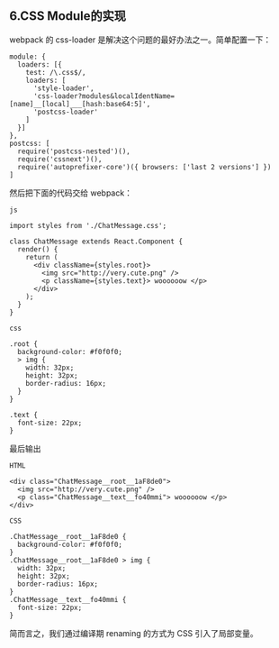 ## 6.CSS Module的实现

webpack 的 css-loader 是解决这个问题的最好办法之一。简单配置一下：

```
module: {
  loaders: [{
    test: /\.css$/,
    loaders: [
      'style-loader',
      'css-loader?modules&localIdentName=[name]__[local]___[hash:base64:5]',
      'postcss-loader'
    ]
  }]
},
postcss: [
  require('postcss-nested')(),
  require('cssnext')(),
  require('autoprefixer-core')({ browsers: ['last 2 versions'] })
]
```
然后把下面的代码交给 webpack：

`js`
```
import styles from './ChatMessage.css';

class ChatMessage extends React.Component {
  render() {
    return (
      <div className={styles.root}>
        <img src="http://very.cute.png" />
        <p className={styles.text}> woooooow </p>
      </div>
    );
  }
}
```

`css`
```
.root {
  background-color: #f0f0f0;
  > img {
    width: 32px;
    height: 32px;
    border-radius: 16px;
  }
}

.text {
  font-size: 22px;
}
```

最后输出

`HTML`
```
<div class="ChatMessage__root__1aF8de0">
  <img src="http://very.cute.png" />
  <p class="ChatMessage__text__fo40mmi"> woooooow </p>
</div>
```

`CSS`
```
.ChatMessage__root__1aF8de0 {
  background-color: #f0f0f0;
}
.ChatMessage__root__1aF8de0 > img {
  width: 32px;
  height: 32px;
  border-radius: 16px;
}
.ChatMessage__text__fo40mmi {
  font-size: 22px;
}
```

简而言之，我们通过编译期 renaming 的方式为 CSS 引入了局部变量。